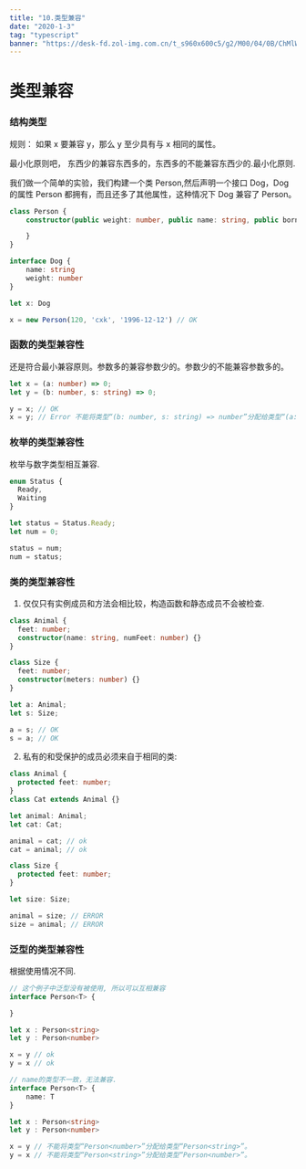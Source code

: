 ```yaml
---
title: "10.类型兼容"
date: "2020-1-3"
tag: "typescript"
banner: "https://desk-fd.zol-img.com.cn/t_s960x600c5/g2/M00/04/0B/ChMlWl0-oHmIDZvqAAdz3RsOKEYAAMMNwPQhEkAB3P1417.jpg"
---
```


# 类型兼容

### 结构类型
规则： 如果 x 要兼容 y，那么 y 至少具有与 x 相同的属性。

最小化原则吧， 东西少的兼容东西多的，东西多的不能兼容东西少的.最小化原则.

我们做一个简单的实验，我们构建一个类 Person,然后声明一个接口 Dog，Dog 的属性 Person 都拥有，而且还多了其他属性，这种情况下 Dog 兼容了 Person。
```ts
class Person {
    constructor(public weight: number, public name: string, public born: string) {

    }
}

interface Dog {
    name: string
    weight: number
}

let x: Dog

x = new Person(120, 'cxk', '1996-12-12') // OK
```

### 函数的类型兼容性
还是符合最小兼容原则。参数多的兼容参数少的。参数少的不能兼容参数多的。
```ts
let x = (a: number) => 0;
let y = (b: number, s: string) => 0;

y = x; // OK
x = y; // Error 不能将类型“(b: number, s: string) => number”分配给类型“(a: number) => number”。
```

### 枚举的类型兼容性
枚举与数字类型相互兼容.
```ts
enum Status {
  Ready,
  Waiting
}

let status = Status.Ready;
let num = 0;

status = num;
num = status;
```

### 类的类型兼容性
1. 仅仅只有实例成员和方法会相比较，构造函数和静态成员不会被检查.
```ts
class Animal {
  feet: number;
  constructor(name: string, numFeet: number) {}
}

class Size {
  feet: number;
  constructor(meters: number) {}
}

let a: Animal;
let s: Size;

a = s; // OK
s = a; // OK
```
2. 私有的和受保护的成员必须来自于相同的类:
```ts
class Animal {
  protected feet: number;
}
class Cat extends Animal {}

let animal: Animal;
let cat: Cat;

animal = cat; // ok
cat = animal; // ok

class Size {
  protected feet: number;
}

let size: Size;

animal = size; // ERROR
size = animal; // ERROR
```

### 泛型的类型兼容性
根据使用情况不同.
```ts
// 这个例子中泛型没有被使用, 所以可以互相兼容
interface Person<T> {

}

let x : Person<string>
let y : Person<number>

x = y // ok
y = x // ok
```

```ts
// name的类型不一致，无法兼容.
interface Person<T> {
    name: T
}

let x : Person<string>
let y : Person<number>

x = y // 不能将类型“Person<number>”分配给类型“Person<string>”。
y = x // 不能将类型“Person<string>”分配给类型“Person<number>”。
```